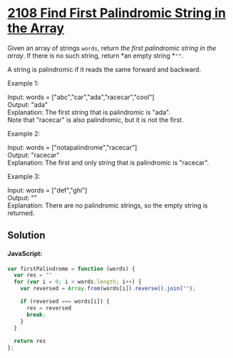 # [2108 Find First Palindromic String in the Array](https://leetcode.com/problems/find-first-palindromic-string-in-the-array)


Given an array of strings `words`, return *the first palindromic string in the array*. If there is no such string, return *an empty string *`""`.

A string is palindromic if it reads the same forward and backward.

Example 1:

Input: words = ["abc","car","ada","racecar","cool"]  
Output: "ada"  
Explanation: The first string that is palindromic is "ada".  
Note that "racecar" is also palindromic, but it is not the first.

Example 2:

Input: words = ["notapalindrome","racecar"]  
Output: "racecar"  
Explanation: The first and only string that is palindromic is "racecar".  

Example 3:

Input: words = ["def","ghi"]  
Output: ""  
Explanation: There are no palindromic strings, so the empty string is returned.


## Solution

#### JavaScript:

```js
var firstPalindrome = function (words) {
  var res = ""
  for (var i = 0; i < words.length; i++) {
    var reversed = Array.from(words[i]).reverse().join("");

    if (reversed === words[i]) {
      res = reversed
      break;
    }
  }
  
  return res
};
```